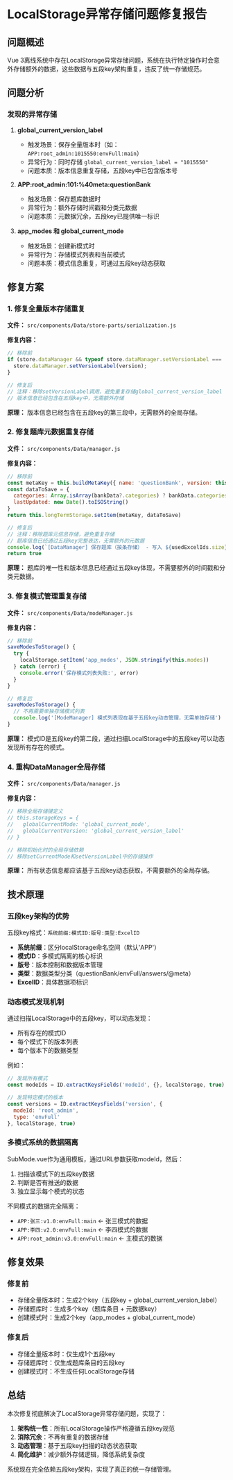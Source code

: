 # LocalStorage异常存储问题修复报告

## 问题概述

Vue 3离线系统中存在LocalStorage异常存储问题，系统在执行特定操作时会意外存储额外的数据，这些数据与五段key架构重复，违反了统一存储规范。

## 问题分析

### 发现的异常存储

1. **global_current_version_label**
   - 触发场景：保存全量版本时（如：`APP:root_admin:1015550:envFull:main`）
   - 异常行为：同时存储 `global_current_version_label = "1015550"`
   - 问题本质：版本信息重复存储，五段key中已包含版本号

2. **APP:root_admin:101:%40meta:questionBank**
   - 触发场景：保存题库数据时
   - 异常行为：额外存储时间戳和分类元数据
   - 问题本质：元数据冗余，五段key已提供唯一标识

3. **app_modes 和 global_current_mode**
   - 触发场景：创建新模式时
   - 异常行为：存储模式列表和当前模式
   - 问题本质：模式信息重复，可通过五段key动态获取

## 修复方案

### 1. 修复全量版本存储重复

**文件：** `src/components/Data/store-parts/serialization.js`

**修复内容：**
```javascript
// 移除前
if (store.dataManager && typeof store.dataManager.setVersionLabel === 'function') {
  store.dataManager.setVersionLabel(version);
}

// 修复后
// 注释：移除setVersionLabel调用，避免重复存储global_current_version_label
// 版本信息已经包含在五段key中，无需额外存储
```

**原理：** 版本信息已经包含在五段key的第三段中，无需额外的全局存储。

### 2. 修复题库元数据重复存储

**文件：** `src/components/Data/manager.js`

**修复内容：**
```javascript
// 移除前
const metaKey = this.buildMetaKey({ name: 'questionBank', version: this.versionLabel })
const dataToSave = {
  categories: Array.isArray(bankData?.categories) ? bankData.categories : [],
  lastUpdated: new Date().toISOString()
}
return this.longTermStorage.setItem(metaKey, dataToSave)

// 修复后
// 注释：移除题库元信息存储，避免重复存储
// 题库信息已经通过五段key完整表达，无需额外的元数据
console.log(`[DataManager] 保存题库（按条存储） - 写入 ${usedExcelIds.size} 条`)
return true
```

**原理：** 题库的唯一性和版本信息已经通过五段key体现，不需要额外的时间戳和分类元数据。

### 3. 修复模式管理重复存储

**文件：** `src/components/Data/modeManager.js`

**修复内容：**
```javascript
// 移除前
saveModesToStorage() {
  try {
    localStorage.setItem('app_modes', JSON.stringify(this.modes))
  } catch (error) {
    console.error('保存模式列表失败:', error)
  }
}

// 修复后
saveModesToStorage() {
  // 不再需要单独存储模式列表
  console.log('[ModeManager] 模式列表现在基于五段key动态管理，无需单独存储')
}
```

**原理：** 模式ID是五段key的第二段，通过扫描LocalStorage中的五段key可以动态发现所有存在的模式。

### 4. 重构DataManager全局存储

**文件：** `src/components/Data/manager.js`

**修复内容：**
```javascript
// 移除全局存储键定义
// this.storageKeys = {
//   globalCurrentMode: 'global_current_mode', 
//   globalCurrentVersion: 'global_current_version_label' 
// }

// 移除初始化时的全局存储依赖
// 移除setCurrentMode和setVersionLabel中的存储操作
```

**原理：** 所有状态信息都应该基于五段key动态获取，不需要额外的全局存储。

## 技术原理

### 五段key架构的优势

五段key格式：`系统前缀:模式ID:版号:类型:ExcelID`

- **系统前缀**：区分localStorage命名空间（默认'APP'）
- **模式ID**：多模式隔离的核心标识
- **版号**：版本控制和数据版本管理
- **类型**：数据类型分类（questionBank/envFull/answers/@meta）
- **ExcelID**：具体数据项标识

### 动态模式发现机制

通过扫描LocalStorage中的五段key，可以动态发现：
- 所有存在的模式ID
- 每个模式下的版本列表
- 每个版本下的数据类型

例如：
```javascript
// 发现所有模式
const modeIds = ID.extractKeysFields('modeId', {}, localStorage, true)

// 发现特定模式的版本
const versions = ID.extractKeysFields('version', {
  modeId: 'root_admin',
  type: 'envFull'
}, localStorage, true)
```

### 多模式系统的数据隔离

SubMode.vue作为通用模板，通过URL参数获取modeId，然后：
1. 扫描该模式下的五段key数据
2. 判断是否有推送的数据
3. 独立显示每个模式的状态

不同模式的数据完全隔离：
- `APP:张三:v1.0:envFull:main` ← 张三模式的数据
- `APP:李四:v2.0:envFull:main` ← 李四模式的数据
- `APP:root_admin:v3.0:envFull:main` ← 主模式的数据

## 修复效果

### 修复前
- 存储全量版本时：生成2个key（五段key + global_current_version_label）
- 存储题库时：生成多个key（题库条目 + 元数据key）
- 创建模式时：生成2个key（app_modes + global_current_mode）

### 修复后
- 存储全量版本时：仅生成1个五段key
- 存储题库时：仅生成题库条目的五段key
- 创建模式时：不生成任何LocalStorage存储

## 总结

本次修复彻底解决了LocalStorage异常存储问题，实现了：

1. **架构统一性**：所有LocalStorage操作严格遵循五段key规范
2. **消除冗余**：不再有重复的数据存储
3. **动态管理**：基于五段key扫描的动态状态获取
4. **简化维护**：减少额外存储逻辑，降低系统复杂度

系统现在完全依赖五段key架构，实现了真正的统一存储管理。